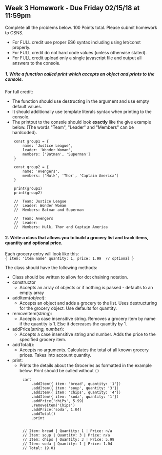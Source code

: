 ## Week 3 Homework - Due Friday 02/15/18 at 11:59pm
Complete all the problems below. 100 Points total. Please submit homework to CSNS.

- For FULL credit use proper ES6 syntax including using let/const properly.
- For FULL credit do not hard code values (unless otherwise stated).
- For FULL credit upload only a single javascript file and output all answers to the console.


##### 1.  Write a function called print which accepts an object and prints to the console.
For full credit:
- The function should use destructing in the argument and use empty default values.
- It should additionally use template literals syntax when printing to the console.
- The printout to the console should look **exactly** like the give example below. (The words "Team", "Leader" and "Members" can be hardcoded).

```
    const group1 = {
        name: 'Justice League',
        leader: 'Wonder Woman',
        members: ['Batman', 'Superman']
    }

    const group2 = {
        name: 'Avengers',
        members: ['Hulk', 'Thor', 'Captain America']
    }

    print(group1)
    print(group2)

    //  Team: Justice League
    //  Leader: Wonder Woman
    //  Members: Batman and Superman

    //  Team: Avengers
    //  Leader:
    //  Members: Hulk, Thor and Captain America
```


#### 2. Write a class that allows you to build a grocery list and track items, quantity and optional price.
Each grocery entry will look like this: <br/>
`{
        item: 'item name'
        quantity: 1,
        price: 1.99  // optional
}`

The class should have the following methods:
- Class should be written to allow for dot chaining notation.
- constructor
   - Accepts an array of objects or if nothing is passed - defaults to an empty array <br />
- addItem(_object_): 
   - Accepts an object and adds a grocery to the list. Uses destructuring for the grocery object.  Use defaults for quantity. <br />
- removeItem(_string_): 
   - Accepts a case insensitive string. Removes a grocery item by name if the quantity is 1. Else it decreases the quantity by 1. <br />
- addPrice(_string, number_): 
   - Accepts a case insensitive string and number. Adds the price to the specified grocery item. <br />
- addTotal(): 
   - Accepts no arguments.  Calculates the total of all known grocery prices. Takes into account quantity.  <br />
- print: 
   - Prints the details about the Groceries as formatted in the example below. Print should be called without `()`

```
        cart
            .addItem({ item: 'bread', quantity: '1'})
            .addItem({ item: 'soup', quantity: '3'})
            .addItem({ item: 'chips', quantity: '4'})
            .addItem({ item: 'soda', quantity: '1'})
            .addPrice('chiPs', 5.99)
            .removeItem('Chips')
            .addPrice('soda', 1.04)
            .addTotal()
            .print


        // Item: bread | Quantity: 1 | Price: n/a
        // Item: soup | Quantity: 3 | Price: n/a
        // Item: chips | Quantity: 3 | Price: 5.99
        // Item: soda | Quantity: 1 | Price: 1.04
        // Total: 19.01
```
